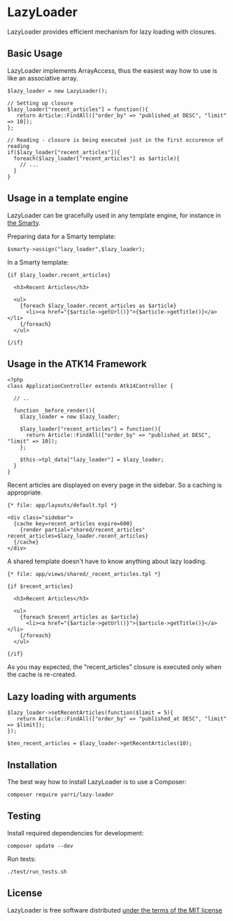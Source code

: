 LazyLoader
==========

LazyLoader provides efficient mechanism for lazy loading with closures.

Basic Usage
-----------

LazyLoader implements ArrayAccess, thus the easiest way how to use is like an associative array.

    $lazy_loader = new LazyLoader();

    // Setting up closure
    $lazy_loader["recent_articles"] = function(){
       return Article::FindAll(["order_by" => "published_at DESC", "limit" => 10]);
    };

    // Reading - closure is being executed just in the first occurence of reading
    if($lazy_loader["recent_articles"]){
      foreach($lazy_loader["recent_articles"] as $article){
        // ...
      }
    }

Usage in a template engine
--------------------------

LazyLoader can be gracefully used in any template engine, for instance in [the Smarty](http://www.smarty.net/).

Preparing data for a Smarty template:

    $smarty->assign("lazy_loader",$lazy_loader);

In a Smarty template:

    {if $lazy_loader.recent_articles}

      <h3>Recent Articles</h3>

      <ul>
        {foreach $lazy_loader.recent_articles as $article}
          <li><a href="{$article->getUrl()}">{$article->getTitle()}</a></li>
        {/foreach}
      </ul>

    {/if}

Usage in the ATK14 Framework
----------------------------
  
    <?php
    class ApplicationController extends Atk14Controller {

      // ..

      function _before_render(){
        $lazy_loader = new $lazy_loader;

        $lazy_loader["recent_articles"] = function(){
          return Article::FindAll(["order_by" => "published_at DESC", "limit" => 10]);
        };

        $this->tpl_data["lazy_loader"] = $lazy_loader;
      }
    }

Recent articles are displayed on every page in the sidebar. So a caching is appropriate.

    {* file: app/layouts/default.tpl *}

    <div class="sidebar">
      {cache key=recent_articles expire=600}
        {render partial="shared/recent_articles" recent_articles=$lazy_loader.recent_articles}
      {/cache}
    </div>

A shared template doesn't have to know anything about lazy loading.

    {* file: app/views/shared/_recent_articles.tpl *}

    {if $recent_articles}

      <h3>Recent Articles</h3>

      <ul>
        {foreach $recent_articles as $article}
          <li><a href="{$article->getUrl()}">{$article->getTitle()}</a></li>
        {/foreach}
      </ul>

    {/if}

As you may expected, the "recent_articles" closure is executed only when the cache is re-created.

Lazy loading with arguments
---------------------------

    $lazy_loader->setRecentArticles(function($limit = 5){
       return Article::FindAll(["order_by" => "published_at DESC", "limit" => $limit]);
    });

    $ten_recent_articles = $lazy_loader->getRecentArticles(10);
 
Installation
------------

The best way how to install LazyLoader is to use a Composer:

    composer require yarri/lazy-loader

Testing
-------

Install required dependencies for development:

    composer update --dev

Run tests:

    ./test/run_tests.sh

License
-------

LazyLoader is free software distributed [under the terms of the MIT license](http://www.opensource.org/licenses/mit-license)

[//]: # ( vim: set ts=2 et: )
